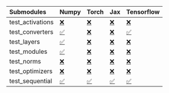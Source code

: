 | Submodules       | Numpy                                                                                                                           | Torch                                                                                                                           | Jax                                                                                                                             | Tensorflow                                                                                                                      |
|:-----------------|:--------------------------------------------------------------------------------------------------------------------------------|:--------------------------------------------------------------------------------------------------------------------------------|:--------------------------------------------------------------------------------------------------------------------------------|:--------------------------------------------------------------------------------------------------------------------------------|
| test_activations | <a href="https://github.com/unifyai/ivy/runs/8007017408?check_suite_focus=true" rel="noopener noreferrer" target="_blank">❌</a> | <a href="https://github.com/unifyai/ivy/runs/8007018091?check_suite_focus=true" rel="noopener noreferrer" target="_blank">❌</a> | <a href="https://github.com/unifyai/ivy/runs/8007018691?check_suite_focus=true" rel="noopener noreferrer" target="_blank">❌</a> | <a href="https://github.com/unifyai/ivy/runs/8007019167?check_suite_focus=true" rel="noopener noreferrer" target="_blank">❌</a> |
| test_converters  | <a href="https://github.com/unifyai/ivy/runs/8007017492?check_suite_focus=true" rel="noopener noreferrer" target="_blank">✅</a> | <a href="https://github.com/unifyai/ivy/runs/8007018185?check_suite_focus=true" rel="noopener noreferrer" target="_blank">❌</a> | <a href="https://github.com/unifyai/ivy/runs/8007018782?check_suite_focus=true" rel="noopener noreferrer" target="_blank">❌</a> | <a href="https://github.com/unifyai/ivy/runs/8007019220?check_suite_focus=true" rel="noopener noreferrer" target="_blank">✅</a> |
| test_layers      | <a href="https://github.com/unifyai/ivy/runs/8007017619?check_suite_focus=true" rel="noopener noreferrer" target="_blank">✅</a> | <a href="https://github.com/unifyai/ivy/runs/8007018297?check_suite_focus=true" rel="noopener noreferrer" target="_blank">❌</a> | <a href="https://github.com/unifyai/ivy/runs/8007018850?check_suite_focus=true" rel="noopener noreferrer" target="_blank">❌</a> | <a href="https://github.com/unifyai/ivy/runs/8007019263?check_suite_focus=true" rel="noopener noreferrer" target="_blank">❌</a> |
| test_modules     | <a href="https://github.com/unifyai/ivy/runs/8007017708?check_suite_focus=true" rel="noopener noreferrer" target="_blank">✅</a> | <a href="https://github.com/unifyai/ivy/runs/8007018366?check_suite_focus=true" rel="noopener noreferrer" target="_blank">❌</a> | <a href="https://github.com/unifyai/ivy/runs/8007018922?check_suite_focus=true" rel="noopener noreferrer" target="_blank">❌</a> | <a href="https://github.com/unifyai/ivy/runs/8007019315?check_suite_focus=true" rel="noopener noreferrer" target="_blank">❌</a> |
| test_norms       | <a href="https://github.com/unifyai/ivy/runs/8007017827?check_suite_focus=true" rel="noopener noreferrer" target="_blank">❌</a> | <a href="https://github.com/unifyai/ivy/runs/8007018430?check_suite_focus=true" rel="noopener noreferrer" target="_blank">❌</a> | <a href="https://github.com/unifyai/ivy/runs/8007018991?check_suite_focus=true" rel="noopener noreferrer" target="_blank">❌</a> | <a href="https://github.com/unifyai/ivy/runs/8007019371?check_suite_focus=true" rel="noopener noreferrer" target="_blank">❌</a> |
| test_optimizers  | <a href="https://github.com/unifyai/ivy/runs/8007017904?check_suite_focus=true" rel="noopener noreferrer" target="_blank">❌</a> | <a href="https://github.com/unifyai/ivy/runs/8007018529?check_suite_focus=true" rel="noopener noreferrer" target="_blank">❌</a> | <a href="https://github.com/unifyai/ivy/runs/8007019057?check_suite_focus=true" rel="noopener noreferrer" target="_blank">❌</a> | <a href="https://github.com/unifyai/ivy/runs/8007019425?check_suite_focus=true" rel="noopener noreferrer" target="_blank">❌</a> |
| test_sequential  | <a href="https://github.com/unifyai/ivy/runs/8007017995?check_suite_focus=true" rel="noopener noreferrer" target="_blank">✅</a> | <a href="https://github.com/unifyai/ivy/runs/8007018610?check_suite_focus=true" rel="noopener noreferrer" target="_blank">✅</a> | <a href="https://github.com/unifyai/ivy/runs/8007019104?check_suite_focus=true" rel="noopener noreferrer" target="_blank">✅</a> | <a href="https://github.com/unifyai/ivy/runs/8007019476?check_suite_focus=true" rel="noopener noreferrer" target="_blank">✅</a> |